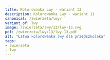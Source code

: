 ```yaml
---
title: Kolorowanka Lwy - wariant 13
description: Kolorowanka Lwy - wariant 13
canonical: /zwierzeta/lwy/
variant_of: lwy
image: /zwierzeta/lwy/13/lwy-13.svg
pdf: /zwierzeta/lwy/13/lwy-13.pdf
alt: "Łatwa kolorowanka lwy dla przedszkolaka"
tags:
- zwierzeta
- lwy
---
```

